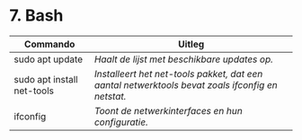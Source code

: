 # 7. Bash

Commando | Uitleg
--- | ---
sudo apt update | _Haalt de lijst met beschikbare updates op._
sudo apt install net-tools | _Installeert het net-tools pakket, dat een aantal netwerktools bevat zoals ifconfig en netstat._
ifconfig | _Toont de netwerkinterfaces en hun configuratie._